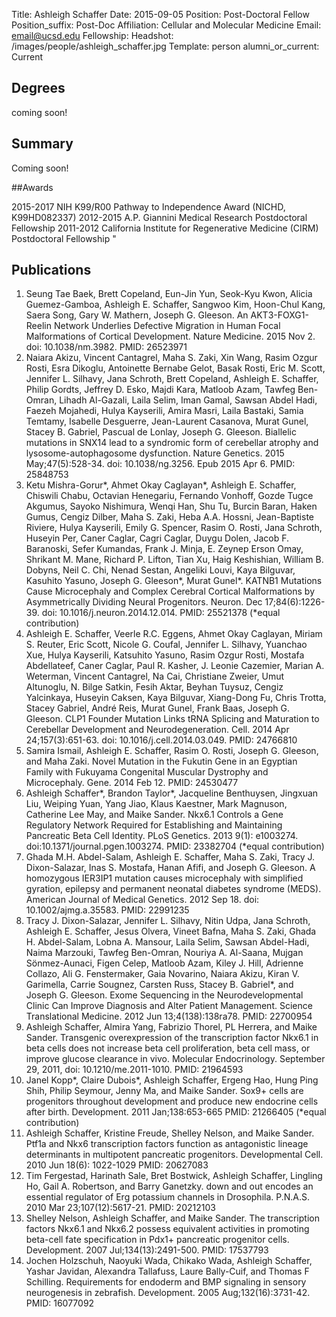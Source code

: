 Title: Ashleigh Schaffer
Date: 2015-09-05
Position: Post-Doctoral Fellow
Position_suffix: Post-Doc
Affiliation: Cellular and Molecular Medicine
Email: email@ucsd.edu
Fellowship: 
Headshot: /images/people/ashleigh_schaffer.jpg
Template: person
alumni_or_current: Current

## Degrees

coming soon!

## Summary

Coming soon!

##Awards

2015-2017	NIH K99/R00 Pathway to Independence Award (NICHD, K99HD082337)
2012-2015	A.P. Giannini Medical Research Postdoctoral Fellowship
2011-2012	California Institute for Regenerative Medicine (CIRM) Postdoctoral Fellowship "

## Publications

1.	Seung Tae Baek, Brett Copeland, Eun-Jin Yun, Seok-Kyu Kwon, Alicia Guemez-Gamboa, Ashleigh E. Schaffer, Sangwoo Kim, Hoon-Chul Kang, Saera Song, Gary W. Mathern, Joseph G. Gleeson. An AKT3-FOXG1-Reelin Network Underlies Defective Migration in Human Focal Malformations of Cortical Development. Nature Medicine. 2015 Nov 2. doi: 10.1038/nm.3982. PMID: 26523971
2.	Naiara Akizu, Vincent Cantagrel, Maha S. Zaki, Xin Wang, Rasim Ozgur Rosti, Esra Dikoglu, Antoinette Bernabe Gelot, Basak Rosti, Eric M. Scott, Jennifer L. Silhavy, Jana Schroth, Brett Copeland, Ashleigh E. Schaffer, Philip Gordts, Jeffrey D. Esko, Majdi Kara, Matloob Azam, Tawfeg Ben-Omran, Lihadh Al-Gazali, Laila Selim, Iman Gamal, Sawsan Abdel Hadi, Faezeh Mojahedi, Hulya Kayserili, Amira Masri, Laila Bastaki, Samia Temtamy, Isabelle Desguerre, Jean-Laurent Casanova, Murat Gunel, Stacey B. Gabriel, Pascual de Lonlay, Joseph G. Gleeson. Biallelic mutations in SNX14 lead to a syndromic form of cerebellar atrophy and lysosome-autophagosome dysfunction. Nature Genetics. 2015 May;47(5):528-34. doi: 10.1038/ng.3256. Epub 2015 Apr 6. PMID: 25848753
3.	Ketu Mishra-Gorur*, Ahmet Okay Caglayan*, Ashleigh E. Schaffer, Chiswili Chabu, Octavian Henegariu, Fernando Vonhoff, Gozde Tugce Akgumus, Sayoko Nishimura, Wenqi Han, Shu Tu, Burcin Baran, Haken Gumus, Cengiz Dilber, Maha S. Zaki, Heba A.A. Hossni, Jean-Baptiste Riviere, Hulya Kayserili, Emily G. Spencer, Rasim O. Rosti, Jana Schroth, Huseyin Per, Caner Caglar, Cagri Caglar, Duygu Dolen, Jacob F. Baranoski, Sefer Kumandas, Frank J. Minja, E. Zeynep Erson Omay, Shrikant M. Mane, Richard P. Lifton, Tian Xu, Haig Keshishian, William B. Dobyns, Neil C. Chi, Nenad Sestan, Angeliki Louvi, Kaya Bilguvar, Kasuhito Yasuno, Joseph G. Gleeson*, Murat Gunel*. KATNB1 Mutations Cause Microcephaly and Complex Cerebral Cortical Malformations by Asymmetrically Dividing Neural Progenitors. Neuron. Dec 17;84(6):1226-39. doi: 10.1016/j.neuron.2014.12.014. PMID: 25521378 (*equal contribution)
4.	Ashleigh E. Schaffer, Veerle R.C. Eggens, Ahmet Okay Caglayan, Miriam S. Reuter, Eric Scott, Nicole G. Coufal, Jennifer L. Silhavy, Yuanchao Xue, Hulya Kayserili, Katsuhito Yasuno, Rasim Ozgur Rosti, Mostafa Abdellateef, Caner Caglar, Paul R. Kasher, J. Leonie Cazemier, Marian A. Weterman, Vincent Cantagrel, Na Cai, Christiane Zweier, Umut Altunoglu, N. Bilge Satkin, Fesih Aktar, Beyhan Tuysuz, Cengiz Yalcinkaya, Huseyin Caksen, Kaya Bilguvar, Xiang-Dong Fu, Chris Trotta, Stacey Gabriel, André Reis, Murat Gunel, Frank Baas, Joseph G. Gleeson. CLP1 Founder Mutation Links tRNA Splicing and Maturation to Cerebellar Development and Neurodegeneration. Cell. 2014 Apr 24;157(3):651-63. doi: 10.1016/j.cell.2014.03.049. PMID: 24766810
5.  Samira Ismail, Ashleigh E. Schaffer, Rasim O. Rosti, Joseph G. Gleeson, and Maha Zaki. Novel Mutation in the Fukutin Gene in an Egyptian Family with Fukuyama Congenital Muscular Dystrophy and Microcephaly. Gene. 2014 Feb 12. PMID: 24530477
6.	Ashleigh Schaffer*, Brandon Taylor*, Jacqueline Benthuysen, Jingxuan Liu, Weiping Yuan, Yang Jiao, Klaus Kaestner, Mark Magnuson, Catherine Lee May, and Maike Sander. Nkx6.1 Controls a Gene Regulatory Network Required for Establishing and Maintaining Pancreatic Beta Cell Identity. PLoS Genetics. 2013 9(1): e1003274. doi:10.1371/journal.pgen.1003274. PMID: 23382704 (*equal contribution)
7.	Ghada M.H. Abdel-Salam, Ashleigh E. Schaffer, Maha S. Zaki, Tracy J. Dixon-Salazar, Inas S. Mostafa, Hanan Afifi, and Joseph G. Gleeson. A homozygous IER3IP1 mutation causes microcephaly with simplified gyration, epilepsy and permanent neonatal diabetes syndrome (MEDS). American Journal of Medical Genetics. 2012 Sep 18. doi: 10.1002/ajmg.a.35583. PMID: 22991235 
8.	Tracy J. Dixon-Salazar, Jennifer L. Silhavy, Nitin Udpa, Jana Schroth, Ashleigh E. Schaffer, Jesus Olvera, Vineet Bafna, Maha S. Zaki, Ghada H. Abdel-Salam, Lobna A. Mansour, Laila Selim, Sawsan Abdel-Hadi, Naima Marzouki, Tawfeg Ben-Omran, Nouriya A. Al-Saana, Mujgan Sönmez-Aunaci, Figen Celep, Matloob Azam, Kiley J. Hill, Adrienne Collazo, Ali G. Fenstermaker, Gaia Novarino, Naiara Akizu, Kiran V. Garimella, Carrie Sougnez, Carsten Russ, Stacey B. Gabriel*, and Joseph G. Gleeson. Exome Sequencing in the Neurodevelopmental Clinic Can Improve Diagnosis and Alter Patient Management. Science Translational Medicine. 2012 Jun 13;4(138):138ra78. PMID: 22700954
9.	Ashleigh Schaffer, Almira Yang, Fabrizio Thorel, PL Herrera, and Maike Sander. Transgenic overexpression of the transcription factor Nkx6.1 in beta cells does not increase beta cell proliferation, beta cell mass, or improve glucose clearance in vivo. Molecular Endocrinology. September 29, 2011, doi: 10.1210/me.2011-1010. PMID: 21964593
10.	Janel Kopp*, Claire Dubois*, Ashleigh Schaffer, Ergeng Hao, Hung Ping Shih, Philip Seymour, Jenny Ma, and Maike Sander. Sox9+ cells are progenitors throughout development and produce new endocrine cells after birth. Development. 2011 Jan;138:653-665 PMID: 21266405 (*equal contribution)
11.	Ashleigh Schaffer, Kristine Freude, Shelley Nelson, and Maike Sander. Ptf1a and Nkx6 transcription factors function as antagonistic lineage determinants in multipotent pancreatic progenitors. Developmental Cell. 2010 Jun 18(6): 1022-1029 PMID: 20627083
12.	Tim Fergestad, Harinath Sale, Bret Bostwick, Ashleigh Schaffer, Lingling Ho, Gail A. Robertson, and Barry Ganetzky. down and out encodes an essential regulator of Erg potassium channels in Drosophila. P.N.A.S. 2010 Mar 23;107(12):5617-21. PMID: 20212103
13.	Shelley Nelson, Ashleigh Schaffer, and Maike Sander. The transcription factors Nkx6.1 and Nkx6.2 possess equivalent activities in promoting beta-cell fate specification in Pdx1+ pancreatic progenitor cells. Development. 2007 Jul;134(13):2491-500. PMID: 17537793
14.	Jochen Holzschuh, Naoyuki Wada, Chikako Wada, Ashleigh Schaffer, Yashar Javidan, Alexandra Tallafuss, Laure Bally-Cuif, and Thomas F Schilling. Requirements for endoderm and BMP signaling in sensory neurogenesis in zebrafish. Development. 2005 Aug;132(16):3731-42. PMID: 16077092


